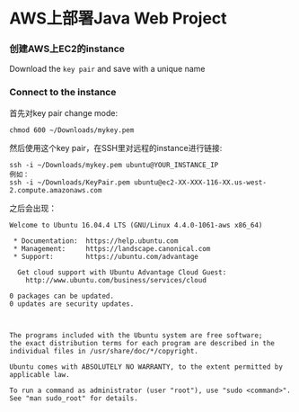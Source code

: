# AWS上部署Java Web Project

### 创建AWS上EC2的instance

Download the `key pair` and save with a unique name

### Connect to the instance

首先对key pair change mode:
```
chmod 600 ~/Downloads/mykey.pem
```

然后使用这个key pair，在SSH里对远程的instance进行链接:
```
ssh -i ~/Downloads/mykey.pem ubuntu@YOUR_INSTANCE_IP
例如：
ssh -i ~/Downloads/KeyPair.pem ubuntu@ec2-XX-XXX-116-XX.us-west-2.compute.amazonaws.com
```

之后会出现：
```
Welcome to Ubuntu 16.04.4 LTS (GNU/Linux 4.4.0-1061-aws x86_64)

 * Documentation:  https://help.ubuntu.com
 * Management:     https://landscape.canonical.com
 * Support:        https://ubuntu.com/advantage

  Get cloud support with Ubuntu Advantage Cloud Guest:
    http://www.ubuntu.com/business/services/cloud

0 packages can be updated.
0 updates are security updates.



The programs included with the Ubuntu system are free software;
the exact distribution terms for each program are described in the
individual files in /usr/share/doc/*/copyright.

Ubuntu comes with ABSOLUTELY NO WARRANTY, to the extent permitted by
applicable law.

To run a command as administrator (user "root"), use "sudo <command>".
See "man sudo_root" for details.
```




